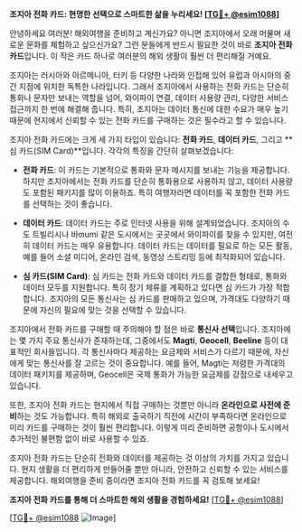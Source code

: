 **조지아 전화 카드: 현명한 선택으로 스마트한 삶을 누리세요! [[TG💪+ @esim1088](https://t.me/s/esim1088)]**

안녕하세요 여러분! 해외여행을 준비하고 계신가요? 아니면 조지아에서 오래 머물며 새로운 문화를 체험하고 싶으신가요? 그런 분들에게 반드시 필요한 것이 바로 **조지아 전화 카드**입니다. 이 작은 카드 하나로 여러분의 해외 생활이 훨씬 더 편리해질 거예요.

조지아는 러시아와 아르메니아, 터키 등 다양한 나라와 인접해 있어 유럽과 아시아의 중간 지점에 위치한 독특한 나라입니다. 그래서 조지아에서 사용하는 전화 카드는 단순히 통화나 문자만 보내는 역할을 넘어, 와이파이 연결, 데이터 사용량 관리, 다양한 서비스 접근까지 한 번에 해결해 줍니다. 특히, 조지아는 데이터 통신에 대한 수요가 매우 높기 때문에 현지에서 신뢰할 수 있는 전화 카드를 구매하는 것은 필수라고 할 수 있습니다.

조지아 전화 카드에는 크게 세 가지 타입이 있습니다: **전화 카드**, **데이터 카드**, 그리고 **심 카드(SIM Card)**입니다. 각각의 특징을 간단히 살펴보겠습니다:

- **전화 카드**: 이 카드는 기본적으로 통화와 문자 메시지를 보내는 기능을 제공합니다. 하지만 조지아에서는 전화 카드를 단순히 통화용으로 사용하지 않고, 데이터 사용량도 포함된 패키지를 많이 이용하죠. 특히 여행자라면 데이터를 꼭 포함한 전화 카드를 선택하는 것이 좋습니다.
  
- **데이터 카드**: 데이터 카드는 주로 인터넷 사용을 위해 설계되었습니다. 조지아의 수도 트빌리시나 바თumi 같은 도시에서는 곳곳에서 와이파이를 찾을 수 있지만, 여전히 데이터 카드는 매우 유용합니다. 데이터 카드는 데이터를 필요로 하는 모든 활동, 예를 들어 소셜 미디어, 온라인 검색, 동영상 스트리밍 등에 최적화되어 있습니다.

- **심 카드(SIM Card)**: 심 카드는 전화 카드와 데이터 카드를 결합한 형태로, 통화와 데이터 모두를 지원합니다. 특히 장기 체류를 계획하고 있다면 심 카드가 가장 적합합니다. 조지아의 모든 통신사는 심 카드를 판매하고 있으며, 가격대도 다양하기 때문에 자신의 필요에 맞는 것을 선택할 수 있습니다.

조지아에서 전화 카드를 구매할 때 주의해야 할 점은 바로 **통신사 선택**입니다. 조지아에는 몇 가지 주요 통신사가 존재하는데, 그중에서도 **Magti**, **Geocell**, **Beeline** 등이 대표적인 회사들입니다. 각 통신사마다 제공하는 요금제와 서비스가 다르기 때문에, 자신에게 맞는 통신사를 잘 고르는 것이 중요합니다. 예를 들어, Magti는 저렴한 가격대의 데이터 패키지를 제공하며, Geocell은 국제 통화가 가능한 요금제를 강점으로 내세우고 있습니다.

또한, 조지아 전화 카드는 현지에서 직접 구매하는 것뿐만 아니라 **온라인으로 사전에 준비**하는 것도 가능합니다. 특히 해외로 출국하기 직전에 시간이 부족하다면 온라인으로 미리 카드를 구매하는 것이 훨씬 편리합니다. 이렇게 미리 준비하면 공항이나 도시에서 추가적인 불편함 없이 바로 사용할 수 있죠.

조지아 전화 카드는 단순히 전화와 데이터를 제공하는 것 이상의 가치를 가지고 있습니다. 현지 생활을 더 편리하게 만들어줄 뿐만 아니라, 안전하고 신뢰할 수 있는 서비스를 제공합니다. 해외여행을 준비 중이라면 조지아 전화 카드를 꼭 검토해 보세요!

**조지아 전화 카드를 통해 더 스마트한 해외 생활을 경험하세요!** [[TG💪+ @esim1088](https://t.me/s/esim1088)]

[[TG💪+ @esim1088](https://t.me/s/esim1088) ![Image](https://i.postimg.cc/Y0z9fWf4/image.png)]